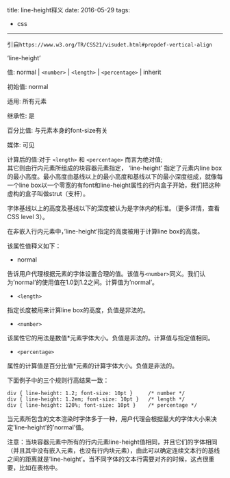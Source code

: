 title: line-height释义
date: 2016-05-29
tags: 
 - css
---


引自`https://www.w3.org/TR/CSS21/visudet.html#propdef-vertical-align`

‘line-height’

值: normal | `<number>` | `<length>` | `<percentage>` | inherit

初始值: normal

适用: 所有元素

继承性: 是

百分比值: 与元素本身的font-size有关

媒体: 可见

计算后的值:对于 `<length>` 和 `<percentage>` 而言为绝对值;  
其它则由行内元素所组成的块容器元素指定， ‘line-height’ 指定了元素内line box的最小高度。最小高度由基线以上的最小高度和基线以下的最小深度组成，就像每一个line box以一个零宽的有font和line-height属性的行内盒子开始，我们把这种虚构的盒子叫做strut（支杆）。

字体基线以上的高度及基线以下的深度被认为是字体内的标准。（更多详情，查看CSS level 3）。

在非嵌入行内元素中，’line-height’指定的高度被用于计算line box的高度。

该属性值释义如下：

*   normal

告诉用户代理根据元素的字体设置合理的值。该值与`<number>`同义。我们认为’normal’的使用值在1.0到1.2之间。计算值为’normal’。

*   `<length>`

指定长度被用来计算line box的高度，负值是非法的。

*   `<number>`

该属性它的用法是数值*元素字体大小。负值是非法的。计算值与指定值相同。

*   `<percentage>`

属性的计算值是百分比值*元素的计算字体大小。负值是非法的。

下面例子中的三个规则行高结果一致：

```
div { line-height: 1.2; font-size: 10pt }     /* number */  
div { line-height: 1.2em; font-size: 10pt }   /* length */  
div { line-height: 120%; font-size: 10pt }    /* percentage */  

```

当元素所包含的文本渲染时字体多于一种，用户代理会根据最大的字体大小来决定’line-height’的’normal’值。

注意：当块容器元素中所有的行内元素line-height值相同，并且它们的字体相同（并且其中没有嵌入元素，也没有行内块元素），由此可以确定连续文本行的基线之间的距离就是’line-height’。当不同字体的文本行需要对齐的时候，这点很重要，比如在表格中。

</percentage></number></length></number></percentage></length></percentage></length></number>